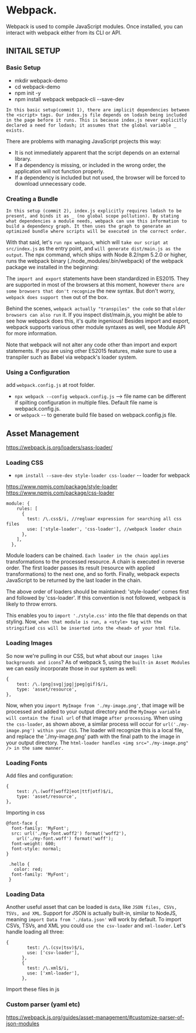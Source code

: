 # Webpack.
Webpack is used to compile JavaScript modules. Once installed, you can interact with webpack either from its CLI or API.

## INITAIL SETUP

### Basic Setup

- mkdir webpack-demo
- cd webpack-demo
- npm init -y
- npm install webpack webpack-cli --save-dev

`In this basic setup(commit 1), there are implicit dependencies between the <script> tags. Our index.js file depends on lodash being included in the page before it runs. This is because index.js never explicitly declared a need for lodash; it assumes that the global variable _ exists.`

There are problems with managing JavaScript projects this way:

- It is not immediately apparent that the script depends on an external library.
- If a dependency is missing, or included in the wrong order, the application will not function properly.
- If a dependency is included but not used, the browser will be forced to download unnecessary code.

### Creating a Bundle
`In this setup (commit 2), index.js explicitly requires lodash to be present, and binds it as _ (no global scope pollution). By stating what dependencies a module needs, webpack can use this information to build a dependency graph. It then uses the graph to generate an optimized bundle where scripts will be executed in the correct order.`

With that said, let's `run npx webpack`, which will `take our script at src/index.js` as the entry point, and `will generate dist/main.js as the output`. The npx command, which ships with Node 8.2/npm 5.2.0 or higher, runs the webpack binary (./node_modules/.bin/webpack) of the webpack package we installed in the beginning:

The `import and export` statements have been standardized in ES2015. They are supported in most of the browsers at this moment, however `there are some browsers that don't recognize` the new syntax. But don't worry, `webpack does support them` out of the box.

Behind the scenes, `webpack actually "transpiles" the code` so that `older browsers can also run` it. If you inspect dist/main.js, you might be able to see how webpack does this, it's quite ingenious! Besides import and export, webpack supports various other module syntaxes as well, see Module API for more information.

Note that webpack will not alter any code other than import and export statements. If you are using other ES2015 features, make sure to use a transpiler such as Babel via webpack's loader system.

### Using a Configuration
add `webpack.config.js` at root folder.
- `npx webpack --config webpack.config.js` --> file name can be different if spilting configuration in multiple files. Default file name is webpack.config.js.
- or `webpack` -- to generate build file based on webpack.config.js file.

## Asset Management

https://webpack.js.org/loaders/sass-loader/

### Loading CSS
- `npm install --save-dev style-loader css-loader`  -- loader for webpack

https://www.npmjs.com/package/style-loader
https://www.npmjs.com/package/css-loader

```
module: {
    rules: [
      {
        test: /\.css$/i, //regluar expression for searching all css files
        use: ['style-loader', 'css-loader'], //webpack loader chain
      },
    ],
  },
```

Module loaders can be chained. `Each loader in the chain applies` transformations to the processed resource. A chain is executed in reverse order. The first loader passes its result (resource with applied transformations) to the next one, and so forth. Finally, webpack expects JavaScript to be returned by the last loader in the chain.

The above order of loaders should be maintained: 'style-loader' comes first and followed by 'css-loader'. If this convention is not followed, webpack is likely to throw errors.

This enables you to `import './style.css'` into the file that depends on that styling. Now, `when that module is run, a <style> tag with the stringified css will be inserted into the <head> of your html file`.

### Loading Images

So now we're pulling in our CSS, but what about our `images like backgrounds and icons`? As of webpack 5, using the `built-in Asset Modules` we can easily incorporate those in our system as well:
```
{
    test: /\.(png|svg|jpg|jpeg|gif)$/i,
    type: 'asset/resource',
},
```
Now, when you `import MyImage from './my-image.png'`, that image will be processed and added to your output directory and the `MyImage variable will contain the final url` of that image `after processing`. When using `the css-loader`, as shown above, a similar process will occur for `url('./my-image.png') within your CSS`. The loader will recognize this is a local file, and replace the './my-image.png' path with the final path to the image in your output directory. The `html-loader handles <img src="./my-image.png" /> in the same manner.`

### Loading Fonts
Add files and configuration: 

```
{
    test: /\.(woff|woff2|eot|ttf|otf)$/i,
    type: 'asset/resource',
},
```

Importing in css 
```
@font-face {
  font-family: 'MyFont';
  src: url('./my-font.woff2') format('woff2'),
    url('./my-font.woff') format('woff');
  font-weight: 600;
  font-style: normal;
}

 .hello {
   color: red;
  font-family: 'MyFont';
 }
```

### Loading Data
Another useful asset that can be loaded is `data`, like `JSON files, CSVs, TSVs, and XML`. Support for JSON is actually built-in, similar to NodeJS, meaning `import Data from './data.json'` will work by default. To import CSVs, TSVs, and XML you could `use the csv-loader` and `xml-loader`. Let's handle loading all three:
```
{
        test: /\.(csv|tsv)$/i,
        use: ['csv-loader'],
      },
      {
        test: /\.xml$/i,
        use: ['xml-loader'],
      },

```

Import these files in js

### Custom parser (yaml etc)
https://webpack.js.org/guides/asset-management/#customize-parser-of-json-modules